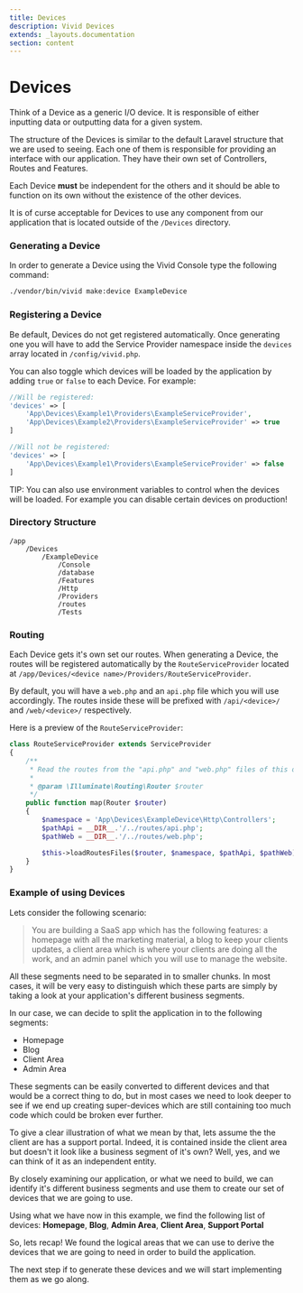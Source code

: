 ```yaml
---
title: Devices
description: Vivid Devices
extends: _layouts.documentation
section: content
---
```


# Devices

Think of a Device as a generic I/O device. It is responsible of either inputting data or outputting data for a given system.

The structure of the Devices is similar to the default Laravel structure that we are used to seeing.
Each one of them is responsible for providing an interface with our application. They have their own set of Controllers, Routes and Features.

Each Device **must** be independent for the others and it should be able to function on its own without the existence of the other devices.

It is of curse acceptable for Devices to use any component from our application that is located outside of the `/Devices` directory.

### Generating a Device

In order to generate a Device using the Vivid Console type the following command:

```sh
./vendor/bin/vivid make:device ExampleDevice
```

### Registering a Device

Be default, Devices do not get registered automatically. Once generating one you will have to add the Service Provider namespace inside the `devices` array located in `/config/vivid.php`.

You can also toggle which devices will be loaded by the application by adding `true` or `false` to each Device. For example:

```php
//Will be registered:
'devices' => [
    'App\Devices\Example1\Providers\ExampleServiceProvider',
    'App\Devices\Example2\Providers\ExampleServiceProvider' => true
]

//Will not be registered:
'devices' => [
    'App\Devices\Example1\Providers\ExampleServiceProvider' => false
]
```

TIP: You can also use environment variables to control when the devices will be loaded. For example you can disable certain devices on production!

### Directory Structure

```
/app
    /Devices
        /ExampleDevice
            /Console
            /database
            /Features
            /Http
            /Providers
            /routes
            /Tests
```

### Routing

Each Device gets it's own set our routes. When generating a Device, the routes will be registered automatically by the `RouteServiceProvider` located at `/app/Devices/<device name>/Providers/RouteServiceProvider`.

By default, you will have a `web.php` and an `api.php` file which you will use accordingly. The routes inside these will be prefixed with `/api/<device>/` and `/web/<device>/` respectively.

Here is a preview of the `RouteServiceProvider`:

```php
class RouteServiceProvider extends ServiceProvider
{
    /**
     * Read the routes from the "api.php" and "web.php" files of this device
     *
     * @param \Illuminate\Routing\Router $router
     */
    public function map(Router $router)
    {
        $namespace = 'App\Devices\ExampleDevice\Http\Controllers';
        $pathApi = __DIR__.'/../routes/api.php';
        $pathWeb = __DIR__.'/../routes/web.php';

        $this->loadRoutesFiles($router, $namespace, $pathApi, $pathWeb);
    }
}
```

### Example of using Devices

Lets consider the following scenario:

> You are building a SaaS app which has the following features: a homepage with all the marketing material, 
> a blog to keep your clients updates, a client area which is where your clients are doing all the work, 
> and an admin panel which you will use to manage the website.

All these segments need to be separated in to smaller chunks. In most cases, it will be very easy to distinguish which these parts are
simply by taking a look at your application's different business segments. 

In our case, we can decide to split the application in to the following segments:

+ Homepage
+ Blog
+ Client Area
+ Admin Area

These segments can be easily converted to different devices and that would be a correct thing to do, but in most cases we need to look
deeper to see if we end up creating super-devices which are still containing too much code which could be broken ever further.

To give a clear illustration of what we mean by that, lets assume the the client are has a support portal. Indeed, it is contained 
inside the client area but doesn't it look like a business segment of it's own? Well, yes, and we can think of it as an independent entity. 

By closely examining our application, or what we need to build, we can identify it's different business segments and use them to create
our set of devices that we are going to use.

Using what we have now in this example, we find the following list of devices: **Homepage**, **Blog**, **Admin Area**, **Client Area**, **Support Portal**

So, lets recap! 
We found the logical areas that we can use to derive the devices that we are going to need in order to build the application.

The next step if to generate these devices and we will start implementing them as we go along.